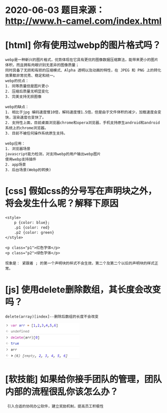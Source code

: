 # 2020-06-03 题目来源：http://www.h-camel.com/index.html

# [html] 你有使用过webp的图片格式吗？
	webp是一种新兴的图片格式，优势体现在它具有更优的图像数据压缩算法，能带来更小的图片体积，而且拥有肉眼识别无差异的图像质量；
	同时具备了无损和有损的压缩模式、Alpha 透明以及动画的特性，在 JPEG 和 PNG 上的转化效果都非常优秀、稳定和统一。
	webp的优点：
	1. 同等质量但是图片更小
	2. 压缩后质量无明显变化
	3. 完美支持无损图像
 
	webp的缺点：
	1. 相比于jpg 编码速度慢10倍，解码速度慢1.5倍，但是由于文件体积的减少，加载速度会变快，渲染速度也变快了。
	2. 支持性上面，目前桌面浏览器chrome和opera浏览器，手机支持原生android和android系统上的chrome浏览器。
	3. 目前不被任何操作系统原生支持。
	
	webp应用：
	1. 浏览器场景
	javascript能力检测，对支持webp的用户输出webp图片
	使用webp支持插件
	2. app场景
	3. 后台场景(Webp的转换)

# [css] 假如css的分号写在声明块之外，将会发生什么呢？解释下原因
  	
	<style>
		p {color: blue};
		.p1 {color: red}
		.p2 {color: green}
	</style>
	
	<p class="p1">红色字体</p>
	<p class="p2">绿色字体</p>

	现象是： 紧跟着 ; 的第一个声明块的样式不会生效，第二个及第二个以后的声明块的样式正常。

# [js] 使用delete删除数组，其长度会改变吗？
 
	delete(array)[index]--删除后数组的长度不会改变

![](files/delete.png)
		

# [软技能] 如果给你接手团队的管理，团队内部的流程很乱你该怎么办？
	 引入合适的协同办公软件，建立奖励机制，提高员工积极性